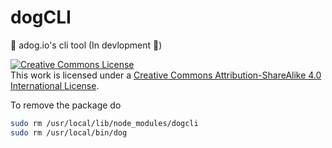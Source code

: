# dogCLI
:musical_score: adog.io's cli tool (In devlopment :construction:)

<a rel="license" href="http://creativecommons.org/licenses/by-sa/4.0/"><img alt="Creative Commons License" style="border-width:0" src="https://i.creativecommons.org/l/by-sa/4.0/88x31.png" /></a><br />This work is licensed under a <a rel="license" href="http://creativecommons.org/licenses/by-sa/4.0/">Creative Commons Attribution-ShareAlike 4.0 International License</a>.

To remove the package do 

```bash
sudo rm /usr/local/lib/node_modules/dogcli
sudo rm /usr/local/bin/dog
```